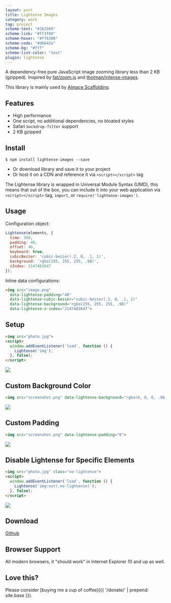 ```yaml
---
layout: post
title: Lightense Images
category: work
tag: project
scheme-text: "#3b1599"
scheme-link: "#ff3f00"
scheme-hover: "#ff6300"
scheme-code: "#d6642a"
scheme-bg: "#fff"
scheme-list-color: "text"
plugin: lightense
---
```


A dependency-free pure JavaScript image zooming library less than 2 KB (gzipped). Inspired by [fat/zoom.js](https://github.com/fat/zoom.js) and [tholman/intense-images](https://github.com/tholman/intense-images).

This library is mainly used by [Almace Scaffolding](/lab/amsf/).

## Features

- High performance
- One script, no additional dependencies, no bloated styles
- Safari `backdrop-filter` support
- 2 KB gzipped

## Install

```shell
$ npm install lightense-images --save
```

- Or download library and save it to your project
- Or host it on a CDN and reference it via `<script></script>` tag

The Lightense library is wrapped in Universal Module Syntax (UMD), this means that out of the box, you can include it into your web application via `<script></script>` tag, `import`, or `require('lightense-images')`.

## Usage

Configuration object:

```js
Lightense(elements, {
  time: 300,
  padding: 40,
  offset: 40,
  keyboard: true,
  cubicBezier: 'cubic-bezier(.2, 0, .1, 1)',
  background: 'rgba(255, 255, 255, .98)',
  zIndex: 2147483647
});
```

Inline data configurations:

```html
<img src="image.png"
  data-lightense-padding="40"
  data-lightense-cubic-bezier="cubic-bezier(.2, 0, .1, 1)"
  data-lightense-background="rgba(255, 255, 255, .98)"
  data-lightense-z-index="2147483647">
```

## Setup

```html
<img src="photo.jpg">
<script>
  window.addEventListener('load', function () {
    Lightense('img');
  }, false);
</script>
```

<p><img src="{{ site.file }}/girls_dead_monster_logo.png"></p>

## Custom Background Color

```html
<img src="screenshot.png" data-lightense-background="rgba(0, 0, 0, .96)">
```

<p><img src="{{ site.file }}/railgun-logo.png" data-background="rgba(23, 29, 54, .8)"></p>

## Custom Padding

```html
<img src="screenshot.png" data-lightense-padding="0">
```

<p><img src="{{ site.file }}/delicious.com-logo.png" data-padding="0"></p>

## Disable Lightense for Specific Elements

```html
<img src="photo.jpg" class="no-lightense">
<script>
  window.addEventListener('load', function () {
    Lightense('img:not(.no-lightense)');
  }, false);
</script>
```

<p><img src="{{ site.file }}/imouto-logo-large.png" class="no-lightense"></p>

## Download

<div class="largetype">
  <div><a href="https://github.com/sparanoid/lightense-images">Github</a></div>
</div>

## Browser Support

All modern browsers, it "should work" in Internet Explorer 10 and up as well.

## Love this?

Please consider [buying me a cup of coffee]({{ '/donate/' | prepend: site.base }}).
